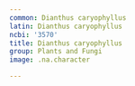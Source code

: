 ```yaml
---
common: Dianthus caryophyllus
latin: Dianthus caryophyllus
ncbi: '3570'
title: Dianthus caryophyllus
group: Plants and Fungi
image: .na.character

---
```

